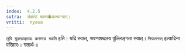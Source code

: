 ```yaml
---
index:  4.2.5
sutra:  संज्ञायां श्रवणा�आत्थाभ्याम्।
vritti:  nyasa
---
```


`लुपि युक्तवद्भावः कस्मान्न भवति` इति। यदि स्यात्, श्रवणशब्दस्य पुंल्लिङ्गता स्यात्। `निपातनात्` इत्यादिना परिहारः। गतार्थः॥
